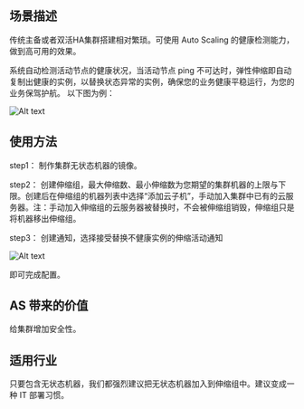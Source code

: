 
## 场景描述

传统主备或者双活HA集群搭建相对繁琐。可使用 Auto Scaling 的健康检测能力，做到高可用的效果。

系统自动检测活动节点的健康状况，当活动节点 ping 不可达时，弹性伸缩即自动复制出健康的实例，以替换状态异常的实例，确保您的业务健康平稳运行，为您的业务保驾护航。
以下图为例：

![Alt text](https://mc.qcloudimg.com/static/img/b4553279b674477afa12c5109e09bf6f/04+%282%29.gif)

## 使用方法

step1： 制作集群无状态机器的镜像。

step2： 创建伸缩组，最大伸缩数、最小伸缩数为您期望的集群机器的上限与下限。创建后在伸缩组的机器列表中选择“添加云子机”，手动加入集群中已有的云服务器。注：手动加入伸缩组的云服务器被替换时，不会被伸缩组销毁，伸缩组只是将机器移出伸缩组。

step3： 创建通知，选择接受替换不健康实例的伸缩活动通知

![Alt text](https://mc.qcloudimg.com/static/img/ebee2c6fbcae2766d12ca046cdc75317/26.png)

即可完成配置。

## AS 带来的价值

给集群增加安全性。

## 适用行业
只要包含无状态机器，我们都强烈建议把无状态机器加入到伸缩组中。建议变成一种 IT 部署习惯。


